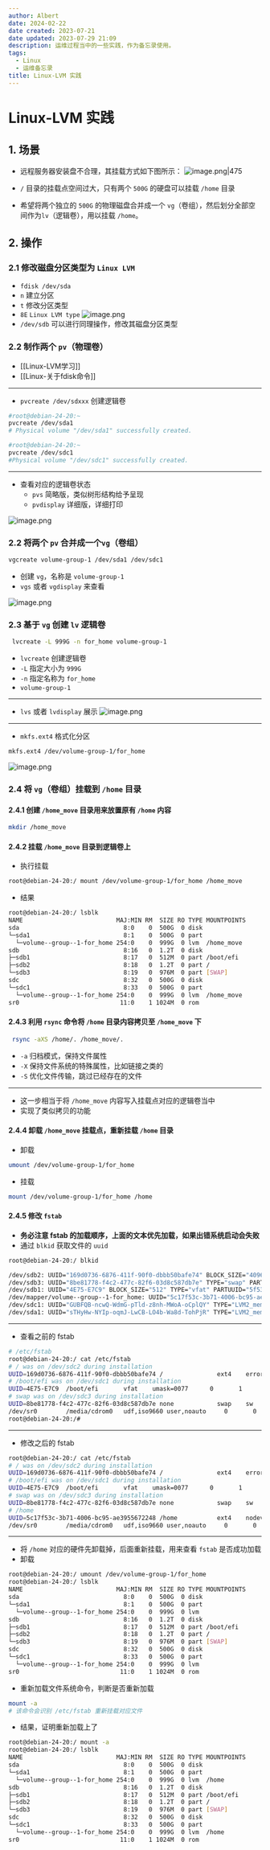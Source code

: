 ```yaml
---
author: Albert
date: 2024-02-22
date created: 2023-07-21
date updated: 2023-07-29 21:09
description: 运维过程当中的一些实践，作为备忘录使用。
tags:
  - Linux
  - 运维备忘录
title: Linux-LVM 实践
---
```


# Linux-LVM 实践

## 1. 场景

- 远程服务器安装盘不合理，其挂载方式如下图所示：
![image.png|475](https://img-20221128.oss-cn-shanghai.aliyuncs.com/img-2023-05/20230729194554.png)

- `/` 目录的挂载点空间过大，只有两个 `500G` 的硬盘可以挂载 `/home` 目录
- 希望将两个独立的 `500G` 的物理磁盘合并成一个 `vg`（卷组），然后划分全部空间作为`lv`（逻辑卷），用以挂载 `/home`。

## 2. 操作

### 2.1 修改磁盘分区类型为 `Linux LVM`

- `fdisk /dev/sda`
- `n` 建立分区
- `t` 修改分区类型
- `8E` `Linux LVM type` 
![image.png](https://img-20221128.oss-cn-shanghai.aliyuncs.com/img-2023-05/20230729195849.png)
- `/dev/sdb` 可以进行同理操作，修改其磁盘分区类型

### 2.2 制作两个 `pv`（物理卷）

- [[Linux-LVM学习]]
- [[Linux-关于fdisk命令]]
---
- `pvcreate /dev/sdxxx` 创建逻辑卷

```sh
#root@debian-24-20:~
pvcreate /dev/sda1
# Physical volume "/dev/sda1" successfully created.

#root@debian-24-20:~
pvcreate /dev/sdc1
#Physical volume "/dev/sdc1" successfully created.
```

---
- 查看对应的逻辑卷状态
  - `pvs` 简略版，类似树形结构给予呈现
  - `pvdisplay` 详细版，详细打印

![image.png](https://img-20221128.oss-cn-shanghai.aliyuncs.com/img-2023-05/20230729200454.png)

### 2.2 将两个 `pv` 合并成一个`vg`（卷组）

```bash
vgcreate volume-group-1 /dev/sda1 /dev/sdc1
```

- 创建 `vg`，名称是 `volume-group-1`
- `vgs` 或者 `vgdisplay` 来查看

![image.png](https://img-20221128.oss-cn-shanghai.aliyuncs.com/img-2023-05/20230729200800.png)

### 2.3 基于 `vg` 创建 `lv` 逻辑卷

```sh
 lvcreate -L 999G -n for_home volume-group-1
```

- `lvcreate` 创建逻辑卷
- `-L` 指定大小为 `999G`
- `-n` 指定名称为 `for_home`
- `volume-group-1`
---
- `lvs` 或者 `lvdisplay` 展示
![image.png](https://img-20221128.oss-cn-shanghai.aliyuncs.com/img-2023-05/20230729203246.png)
---
- `mkfs.ext4` 格式化分区

```sh
mkfs.ext4 /dev/volume-group-1/for_home
```

![image.png](https://img-20221128.oss-cn-shanghai.aliyuncs.com/img-2023-05/20230729203552.png)

### 2.4 将 `vg`（卷组）挂载到 `/home` 目录

#### 2.4.1 创建 `/home_move` 目录用来放置原有 `/home` 内容

```sh
mkdir /home_move
```

#### 2.4.2 挂载 `/home_move` 目录到逻辑卷上

- 执行挂载

```sh
root@debian-24-20:/ mount /dev/volume-group-1/for_home /home_move
```

- 结果

```sh
root@debian-24-20:/ lsblk
NAME                          MAJ:MIN RM  SIZE RO TYPE MOUNTPOINTS
sda                             8:0    0  500G  0 disk
└─sda1                          8:1    0  500G  0 part
  └─volume--group--1-for_home 254:0    0  999G  0 lvm  /home_move
sdb                             8:16   0  1.2T  0 disk
├─sdb1                          8:17   0  512M  0 part /boot/efi
├─sdb2                          8:18   0  1.2T  0 part /
└─sdb3                          8:19   0  976M  0 part [SWAP]
sdc                             8:32   0  500G  0 disk
└─sdc1                          8:33   0  500G  0 part
  └─volume--group--1-for_home 254:0    0  999G  0 lvm  /home_move
sr0                            11:0    1 1024M  0 rom

```

#### 2.4.3 利用 `rsync` 命令将 `/home` 目录内容拷贝至 `/home_move` 下

```sh
 rsync -aXS /home/. /home_move/.
```

- `-a` 归档模式，保持文件属性
- `-X` 保持文件系统的特殊属性，比如链接之类的
- `-S` 优化文件传输，跳过已经存在的文件
---
- 这一步相当于将 `/home_move` 内容写入挂载点对应的逻辑卷当中
- 实现了类似拷贝的功能

#### 2.4.4 卸载 `/home_move` 挂载点，重新挂载 `/home` 目录

- 卸载

```sh
umount /dev/volume-group-1/for_home 
```

- 挂载

```sh
mount /dev/volume-group-1/for_home /home
```

#### 2.4.5 修改 `fstab`

- **务必注意 fstab 的加载顺序，上面的文本优先加载，如果出错系统启动会失败**
- 通过 `blkid` 获取文件的 `uuid`

```sh
root@debian-24-20:/ blkid

/dev/sdb2: UUID="169d0736-6876-411f-90f0-dbbb50bafe74" BLOCK_SIZE="4096" TYPE="ext4" PARTUUID="91a9be0c-0292-45f8-9fe2-e3817ef43c83"
/dev/sdb3: UUID="8be81778-f4c2-477c-82f6-03d8c587db7e" TYPE="swap" PARTUUID="50e9b0b8-4dc6-416d-9deb-65e482e97825"
/dev/sdb1: UUID="4E75-E7C9" BLOCK_SIZE="512" TYPE="vfat" PARTUUID="5f53484a-f7df-45aa-8705-643af106a38b"
/dev/mapper/volume--group--1-for_home: UUID="5c17f53c-3b71-4006-bc95-ae3955672248" BLOCK_SIZE="4096" TYPE="ext4"
/dev/sdc1: UUID="GUBFQB-ncwQ-WdmG-pTld-z8nh-MWoA-oCplQY" TYPE="LVM2_member" PARTUUID="ca10e2e9-8a5a-c645-a54a-ec8a42b3738d"
/dev/sda1: UUID="sTHyHw-NYIp-oqmJ-LwCB-LO4b-Wa8d-TohPjR" TYPE="LVM2_member" PARTUUID="79218507-01"

```

---
- 查看之前的 fstab

```sh
# /etc/fstab
root@debian-24-20:/ cat /etc/fstab
# / was on /dev/sdc2 during installation
UUID=169d0736-6876-411f-90f0-dbbb50bafe74 /               ext4    errors=remount-ro 0       1
# /boot/efi was on /dev/sdc1 during installation
UUID=4E75-E7C9  /boot/efi       vfat    umask=0077      0       1
# swap was on /dev/sdc3 during installation
UUID=8be81778-f4c2-477c-82f6-03d8c587db7e none            swap    sw              0       0
/dev/sr0        /media/cdrom0   udf,iso9660 user,noauto     0       0
root@debian-24-20:/#

```

---
- 修改之后的 fstab

```sh
root@debian-24-20:/ cat /etc/fstab
# / was on /dev/sdc2 during installation
UUID=169d0736-6876-411f-90f0-dbbb50bafe74 /               ext4    errors=remount-ro 0       1
# /boot/efi was on /dev/sdc1 during installation
UUID=4E75-E7C9  /boot/efi       vfat    umask=0077      0       1
# swap was on /dev/sdc3 during installation
UUID=8be81778-f4c2-477c-82f6-03d8c587db7e none            swap    sw              0       0
# /home
UUID=5c17f53c-3b71-4006-bc95-ae3955672248 /home           ext4    nodev,nosuid  0       1
/dev/sr0        /media/cdrom0   udf,iso9660 user,noauto     0       0
```

---
- 将 `/home` 对应的硬件先卸载掉，后面重新挂载，用来查看 `fstab` 是否成功加载
- 卸载

```sh
root@debian-24-20:/ umount /dev/volume-group-1/for_home
root@debian-24-20:/ lsblk
NAME                          MAJ:MIN RM  SIZE RO TYPE MOUNTPOINTS
sda                             8:0    0  500G  0 disk
└─sda1                          8:1    0  500G  0 part
  └─volume--group--1-for_home 254:0    0  999G  0 lvm
sdb                             8:16   0  1.2T  0 disk
├─sdb1                          8:17   0  512M  0 part /boot/efi
├─sdb2                          8:18   0  1.2T  0 part /
└─sdb3                          8:19   0  976M  0 part [SWAP]
sdc                             8:32   0  500G  0 disk
└─sdc1                          8:33   0  500G  0 part
  └─volume--group--1-for_home 254:0    0  999G  0 lvm
sr0                            11:0    1 1024M  0 rom

```

- 重新加载文件系统命令，判断是否重新加载

```sh
mount -a
# 该命令会识别 /etc/fstab 重新挂载对应文件
```

- 结果，证明重新加载上了

```sh
root@debian-24-20:/ mount -a
root@debian-24-20:/ lsblk
NAME                          MAJ:MIN RM  SIZE RO TYPE MOUNTPOINTS
sda                             8:0    0  500G  0 disk
└─sda1                          8:1    0  500G  0 part
  └─volume--group--1-for_home 254:0    0  999G  0 lvm  /home
sdb                             8:16   0  1.2T  0 disk
├─sdb1                          8:17   0  512M  0 part /boot/efi
├─sdb2                          8:18   0  1.2T  0 part /
└─sdb3                          8:19   0  976M  0 part [SWAP]
sdc                             8:32   0  500G  0 disk
└─sdc1                          8:33   0  500G  0 part
  └─volume--group--1-for_home 254:0    0  999G  0 lvm  /home
sr0                            11:0    1 1024M  0 rom

```